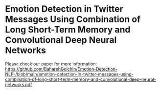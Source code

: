 # Emotion Detection in Twitter Messages Using Combination of Long Short-Term Memory and Convolutional Deep Neural Networks 

Please check our paper for more information: https://github.com/BaharehGolchin/Emotion-Detection-NLP-/blob/main/emotion-detection-in-twitter-messages-using-combination-of-long-short-term-memory-and-convolutional-deep-neural-networks.pdf
